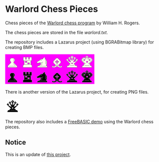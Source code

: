 # Warlord Chess Pieces

Chess pieces of the [Warlord chess program](https://www.chessprogramming.org/Warlord) by William H. Rogers.

The chess pieces are stored in the file *warlord.txt*.

The repository includes a Lazarus project (using BGRABitmap library) for creating BMP files.

![Image](magick-montage/warlord-chess-graphics-without-outline.bmp)

There is another version of the Lazarus project, for creating PNG files.

![Image](lazarus-txt2png/bq.png)

The repository also includes a [FreeBASIC demo](freebasic-demo/) using the Warlord chess pieces.

## Notice

This is an update of [this project](https://github.com/rchastain/warlord-chess-pieces).
